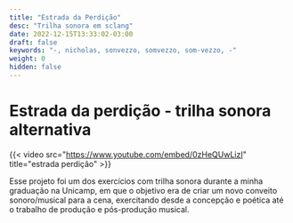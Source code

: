 ```yaml
---
title: "Estrada da Perdição"
desc: "Trilha sonora em sclang"
date: 2022-12-15T13:33:02-03:00
draft: false
keywords: "-, nicholas, sonvezzo, somvezzo, som-vezzo, -"
weight: 0
hidden: false
---
```

# Estrada da perdição - trilha sonora alternativa

{{< video src="https://www.youtube.com/embed/0zHeQUwLizI" title="estrada perdição" >}}

Esse projeto foi um dos exercícios com trilha sonora durante a minha graduação na Unicamp, em que o objetivo era de criar um novo conveito sonoro/musical para a cena, exercitando desde a concepção e poética até o trabalho de produção e pós-produção musical.
